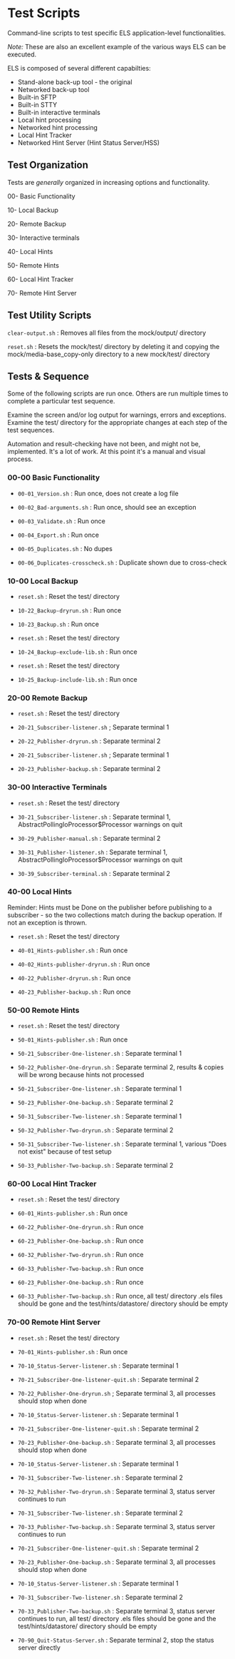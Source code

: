 # Test Scripts

Command-line scripts to test specific ELS application-level functionalities.

*Note:* These are also an excellent example of the various ways ELS can be executed.

ELS is composed of several different capabilties:

 * Stand-alone back-up tool - the original
 * Networked back-up tool
 * Built-in SFTP
 * Built-in STTY
 * Built-in interactive terminals
 * Local hint processing
 * Networked hint processing
 * Local Hint Tracker
 * Networked Hint Server (Hint Status Server/HSS)


## Test Organization

Tests are *generally* organized in increasing options and functionality.

 00-    Basic Functionality

 10-    Local Backup

 20-    Remote Backup

 30-    Interactive terminals

 40-    Local Hints

 50-    Remote Hints

 60-    Local Hint Tracker

 70-    Remote Hint Server


## Test Utility Scripts

``clear-output.sh`` : Removes all files from the mock/output/ directory

``reset.sh`` : Resets the mock/test/ directory by deleting it and copying the 
mock/media-base_copy-only directory to a new mock/test/ directory


## Tests & Sequence

Some of the following scripts are run once. Others are run multiple times to complete a particular test
sequence.

Examine the screen and/or log output for warnings, errors and exceptions. Examine the test/ directory
for the appropriate changes at each step of the test sequences.

Automation and result-checking have not been, and might not be, implemented. It's a lot of work.
At this point it's a manual and visual process.

### 00-00  Basic Functionality

* ``00-01_Version.sh`` : Run once, does not create a log file

* ``00-02_Bad-arguments.sh`` : Run once, should see an exception

* ``00-03_Validate.sh`` : Run once

* ``00-04_Export.sh`` : Run once

* ``00-05_Duplicates.sh`` : No dupes

* ``00-06_Duplicates-crosscheck.sh`` : Duplicate shown due to cross-check

### 10-00  Local Backup

* ``reset.sh`` : Reset the test/ directory

* ``10-22_Backup-dryrun.sh`` : Run once

* ``10-23_Backup.sh`` : Run once

* ``reset.sh`` : Reset the test/ directory

* ``10-24_Backup-exclude-lib.sh`` : Run once

* ``reset.sh`` : Reset the test/ directory

* ``10-25_Backup-include-lib.sh`` : Run once

### 20-00 Remote Backup

* ``reset.sh`` : Reset the test/ directory

* ``20-21_Subscriber-listener.sh`` ; Separate terminal 1

* ``20-22_Publisher-dryrun.sh`` : Separate terminal 2

* ``20-21_Subscriber-listener.sh`` ; Separate terminal 1

* ``20-23_Publisher-backup.sh`` : Separate terminal 2

### 30-00 Interactive Terminals

* ``reset.sh`` : Reset the test/ directory

* ``30-21_Subscriber-listener.sh`` : Separate terminal 1, AbstractPollingIoProcessor$Processor warnings on quit

* ``30-29_Publisher-manual.sh`` : Separate terminal 2

* ``30-31_Publisher-listener.sh`` :  Separate terminal 1, AbstractPollingIoProcessor$Processor warnings on quit

* ``30-39_Subscriber-terminal.sh`` :  Separate terminal 2

### 40-00 Local Hints

Reminder: Hints must be Done on the publisher before publishing to a subscriber - so the
two collections match during the backup operation. If not an exception is thrown.

* ``reset.sh`` : Reset the test/ directory

* ``40-01_Hints-publisher.sh`` : Run once

 * ``40-02_Hints-publisher-dryrun.sh`` : Run once

 * ``40-22_Publisher-dryrun.sh`` : Run once

 * ``40-23_Publisher-backup.sh`` : Run once

### 50-00 Remote Hints

* ``reset.sh`` : Reset the test/ directory

* ``50-01_Hints-publisher.sh`` : Run once

* ``50-21_Subscriber-One-listener.sh`` : Separate terminal 1

* ``50-22_Publisher-One-dryrun.sh`` : Separate terminal 2, results & copies will be wrong because hints not processed

* ``50-21_Subscriber-One-listener.sh`` : Separate terminal 1

* ``50-23_Publisher-One-backup.sh`` : Separate terminal 2

* ``50-31_Subscriber-Two-listener.sh`` : Separate terminal 1

* ``50-32_Publisher-Two-dryrun.sh`` : Separate terminal 2

* ``50-31_Subscriber-Two-listener.sh`` : Separate terminal 1, various "Does not exist" because of test setup

* ``50-33_Publisher-Two-backup.sh`` : Separate terminal 2

### 60-00 Local Hint Tracker

* ``reset.sh`` : Reset the test/ directory

* ``60-01_Hints-publisher.sh`` : Run once

* ``60-22_Publisher-One-dryrun.sh`` : Run once

* ``60-23_Publisher-One-backup.sh`` : Run once

* ``60-32_Publisher-Two-dryrun.sh`` : Run once

* ``60-33_Publisher-Two-backup.sh`` : Run once

* ``60-23_Publisher-One-backup.sh`` : Run once

* ``60-33_Publisher-Two-backup.sh`` : Run once, all test/ directory .els files should be gone and the
  test/hints/datastore/ directory should be empty

### 70-00 Remote Hint Server

* ``reset.sh`` : Reset the test/ directory

* ``70-01_Hints-publisher.sh`` : Run once

* ``70-10_Status-Server-listener.sh`` : Separate terminal 1

* ``70-21_Subscriber-One-listener-quit.sh`` : Separate terminal 2

* ``70-22_Publisher-One-dryrun.sh`` ; Separate terminal 3, all processes should stop when done

* ``70-10_Status-Server-listener.sh`` : Separate terminal 1

* ``70-21_Subscriber-One-listener-quit.sh`` : Separate terminal 2

* ``70-23_Publisher-One-backup.sh`` : Separate terminal 3, all processes should stop when done

* ``70-10_Status-Server-listener.sh`` : Separate terminal 1

* ``70-31_Subscriber-Two-listener.sh`` : Separate terminal 2

* ``70-32_Publisher-Two-dryrun.sh`` : Separate terminal 3, status server continues to run

* ``70-31_Subscriber-Two-listener.sh`` : Separate terminal 2

* ``70-33_Publisher-Two-backup.sh`` : Separate terminal 3, status server continues to run

* ``70-21_Subscriber-One-listener-quit.sh`` : Separate terminal 2

* ``70-23_Publisher-One-backup.sh`` : Separate terminal 3, all processes should stop when done

* ``70-10_Status-Server-listener.sh`` : Separate terminal 1

* ``70-31_Subscriber-Two-listener.sh`` : Separate terminal 2

* ``70-33_Publisher-Two-backup.sh`` : Separate terminal 3, status server continues to run, 
  all test/ directory .els files should be gone and the test/hints/datastore/ directory should be empty

* ``70-90_Quit-Status-Server.sh`` : Separate terminal 2, stop the status server directly

